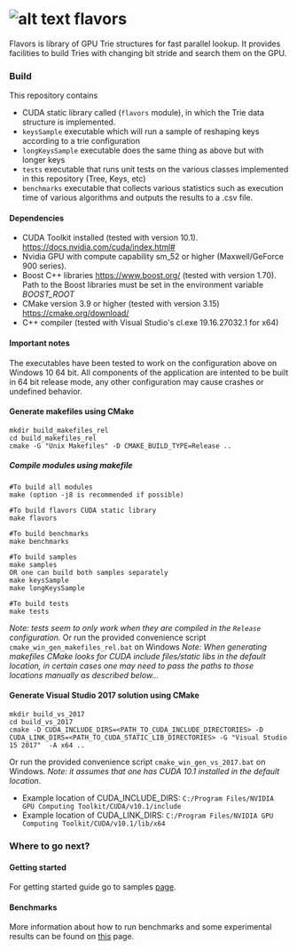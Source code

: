 ![alt text](https://www.iconsdb.com/icons/download/guacamole-green/ice-cream-2-48.png)
flavors
=======

Flavors is library of GPU Trie structures for fast parallel lookup. It provides facilities to build Tries with changing bit stride and search them on the GPU. 


### Build
This repository contains
* CUDA static library called (`flavors` module), in which the Trie data structure is implemented. 
* `keysSample` executable which will run a sample of reshaping keys according to a trie configuration
* `longKeysSample` executable does the same thing as above but with longer keys
* `tests` executable that runs unit tests on the various classes implemented in this repository (Tree, Keys, etc)
* `benchmarks` executable that collects various statistics such as execution time of various algorithms and outputs the results to a .csv file.
#### Dependencies
* CUDA Toolkit installed (tested with version 10.1). https://docs.nvidia.com/cuda/index.html#
* Nvidia GPU with compute capability sm_52 or higher (Maxwell/GeForce 900 series).
* Boost C++ libraries https://www.boost.org/ (tested with version 1.70). Path to the Boost libraries must be set in the environment variable *BOOST_ROOT*
* CMake version 3.9 or higher (tested with version 3.15) https://cmake.org/download/
* C++ compiler (tested with Visual Studio's cl.exe 19.16.27032.1 for x64)

#### Important notes
The executables have been tested to work on the configuration above on Windows 10 64 bit. All components of the application are intented to be built in 64 bit release mode, any other configuration may cause crashes or undefined behavior. 

#### Generate makefiles using CMake

```
mkdir build_makefiles_rel
cd build_makefiles_rel
cmake -G "Unix Makefiles" -D CMAKE_BUILD_TYPE=Release ..
```
##### Compile modules using makefile
```
#To build all modules
make (option -j8 is recommended if possible)

#To build flavors CUDA static library
make flavors

#To build benchmarks
make benchmarks

#To build samples 
make samples
OR one can build both samples separately
make keysSample
make longKeysSample 

#To build tests
make tests
```
*Note: tests seem to only work when they are compiled in the `Release` configuration.*
Or run the provided convenience script `cmake_win_gen_makefiles_rel.bat` on Windows
*Note: When generating makefiles CMake looks for CUDA include files/static libs in the default location, in certain cases one may need to pass the paths to those locations manually as described below...*
#### Generate Visual Studio 2017 solution using CMake

```
mkdir build_vs_2017
cd build_vs_2017
cmake -D CUDA_INCLUDE_DIRS=<PATH_TO_CUDA_INCLUDE_DIRECTORIES> -D CUDA_LINK_DIRS=<PATH_TO_CUDA_STATIC_LIB_DIRECTORIES> -G "Visual Studio 15 2017"  -A x64 ..
```
Or run the provided convenience script `cmake_win_gen_vs_2017.bat` on Windows. *Note: it assumes that one has CUDA 10.1 installed in the default location*.

* Example location of CUDA_INCLUDE_DIRS: `C:/Program Files/NVIDIA GPU Computing Toolkit/CUDA/v10.1/include`
* Example location of CUDA_LINK_DIRS: `C:/Program Files/NVIDIA GPU Computing Toolkit/CUDA/v10.1/lib/x64`


### Where to go next?

#### Getting started

For getting started guide go to samples [page](samples/README.md).

#### Benchmarks

More information about how to run benchmarks and some experimental results can be found on [this](benchmarks/README.md) page.
